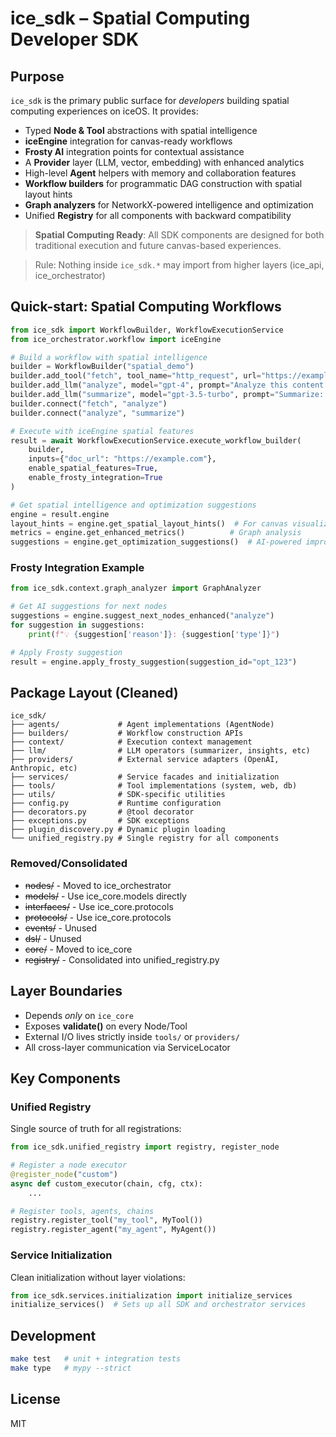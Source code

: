 # ice_sdk – Spatial Computing Developer SDK

## Purpose
`ice_sdk` is the primary public surface for _developers_ building spatial computing experiences on iceOS.
It provides:
* Typed **Node & Tool** abstractions with spatial intelligence
* **iceEngine** integration for canvas-ready workflows  
* **Frosty AI** integration points for contextual assistance
* A **Provider** layer (LLM, vector, embedding) with enhanced analytics
* High-level **Agent** helpers with memory and collaboration features
* **Workflow builders** for programmatic DAG construction with spatial layout hints
* **Graph analyzers** for NetworkX-powered intelligence and optimization
* Unified **Registry** for all components with backward compatibility

> **Spatial Computing Ready**: All SDK components are designed for both traditional execution and future canvas-based experiences.

> Rule: Nothing inside `ice_sdk.*` may import from higher layers (ice_api, ice_orchestrator)

## Quick-start: Spatial Computing Workflows
```python
from ice_sdk import WorkflowBuilder, WorkflowExecutionService
from ice_orchestrator.workflow import iceEngine

# Build a workflow with spatial intelligence
builder = WorkflowBuilder("spatial_demo")
builder.add_tool("fetch", tool_name="http_request", url="https://example.com")
builder.add_llm("analyze", model="gpt-4", prompt="Analyze this content: {{content}}")
builder.add_llm("summarize", model="gpt-3.5-turbo", prompt="Summarize: {{analysis}}")
builder.connect("fetch", "analyze")
builder.connect("analyze", "summarize")

# Execute with iceEngine spatial features
result = await WorkflowExecutionService.execute_workflow_builder(
    builder, 
    inputs={"doc_url": "https://example.com"},
    enable_spatial_features=True,
    enable_frosty_integration=True
)

# Get spatial intelligence and optimization suggestions
engine = result.engine
layout_hints = engine.get_spatial_layout_hints()  # For canvas visualization
metrics = engine.get_enhanced_metrics()          # Graph analysis
suggestions = engine.get_optimization_suggestions()  # AI-powered improvements
```

### Frosty Integration Example
```python
from ice_sdk.context.graph_analyzer import GraphAnalyzer

# Get AI suggestions for next nodes
suggestions = engine.suggest_next_nodes_enhanced("analyze")
for suggestion in suggestions:
    print(f"💡 {suggestion['reason']}: {suggestion['type']}")

# Apply Frosty suggestion
result = engine.apply_frosty_suggestion(suggestion_id="opt_123")
```

## Package Layout (Cleaned)

```
ice_sdk/
├── agents/             # Agent implementations (AgentNode)
├── builders/           # Workflow construction APIs
├── context/            # Execution context management
├── llm/                # LLM operators (summarizer, insights, etc)
├── providers/          # External service adapters (OpenAI, Anthropic, etc)
├── services/           # Service facades and initialization
├── tools/              # Tool implementations (system, web, db)
├── utils/              # SDK-specific utilities
├── config.py           # Runtime configuration
├── decorators.py       # @tool decorator
├── exceptions.py       # SDK exceptions
├── plugin_discovery.py # Dynamic plugin loading
└── unified_registry.py # Single registry for all components
```

### Removed/Consolidated
- ~~nodes/~~ - Moved to ice_orchestrator
- ~~models/~~ - Use ice_core.models directly
- ~~interfaces/~~ - Use ice_core.protocols
- ~~protocols/~~ - Use ice_core.protocols
- ~~events/~~ - Unused
- ~~dsl/~~ - Unused
- ~~core/~~ - Moved to ice_core
- ~~registry/~~ - Consolidated into unified_registry.py

## Layer Boundaries
* Depends _only_ on `ice_core`
* Exposes **validate()** on every Node/Tool
* External I/O lives strictly inside `tools/` or `providers/`
* All cross-layer communication via ServiceLocator

## Key Components

### Unified Registry
Single source of truth for all registrations:
```python
from ice_sdk.unified_registry import registry, register_node

# Register a node executor
@register_node("custom")
async def custom_executor(chain, cfg, ctx):
    ...

# Register tools, agents, chains
registry.register_tool("my_tool", MyTool())
registry.register_agent("my_agent", MyAgent())
```

### Service Initialization
Clean initialization without layer violations:
```python
from ice_sdk.services.initialization import initialize_services
initialize_services()  # Sets up all SDK and orchestrator services
```

## Development
```bash
make test   # unit + integration tests
make type   # mypy --strict
```

## License
MIT 